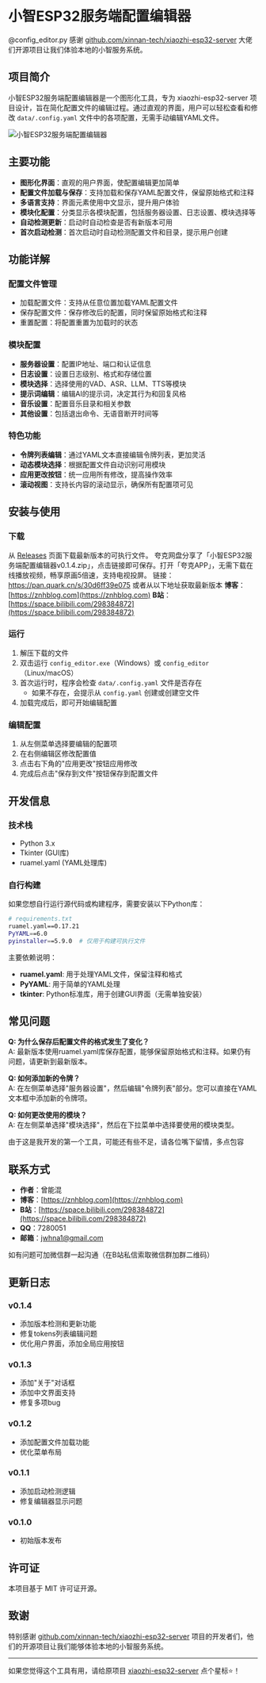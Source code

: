# 小智ESP32服务端配置编辑器

@config_editor.py 感谢 [github.com/xinnan-tech/xiaozhi-esp32-server](https://github.com/xinnan-tech/xiaozhi-esp32-server) 大佬们开源项目让我们体验本地的小智服务系统。

## 项目简介

小智ESP32服务端配置编辑器是一个图形化工具，专为 xiaozhi-esp32-server 项目设计，旨在简化配置文件的编辑过程。通过直观的界面，用户可以轻松查看和修改 `data/.config.yaml` 文件中的各项配置，无需手动编辑YAML文件。

![小智ESP32服务端配置编辑器](https://znhblog.com/static/img/bdfad1d57be1564e618faad4589eb2af.20250313211705.webp)

## 主要功能

- **图形化界面**：直观的用户界面，使配置编辑更加简单
- **配置文件加载与保存**：支持加载和保存YAML配置文件，保留原始格式和注释
- **多语言支持**：界面元素使用中文显示，提升用户体验
- **模块化配置**：分类显示各模块配置，包括服务器设置、日志设置、模块选择等
- **自动检测更新**：启动时自动检查是否有新版本可用
- **首次启动检测**：首次启动时自动检测配置文件和目录，提示用户创建

## 功能详解

### 配置文件管理
- 加载配置文件：支持从任意位置加载YAML配置文件
- 保存配置文件：保存修改后的配置，同时保留原始格式和注释
- 重置配置：将配置重置为加载时的状态

### 模块配置
- **服务器设置**：配置IP地址、端口和认证信息
- **日志设置**：设置日志级别、格式和存储位置
- **模块选择**：选择使用的VAD、ASR、LLM、TTS等模块
- **提示词编辑**：编辑AI的提示词，决定其行为和回复风格
- **音乐设置**：配置音乐目录和相关参数
- **其他设置**：包括退出命令、无语音断开时间等

### 特色功能
- **令牌列表编辑**：通过YAML文本直接编辑令牌列表，更加灵活
- **动态模块选择**：根据配置文件自动识别可用模块
- **应用更改按钮**：统一应用所有修改，提高操作效率
- **滚动视图**：支持长内容的滚动显示，确保所有配置项可见

## 安装与使用

### 下载
从 [Releases](https://github.com/jwhna1/xiaozhi-esp32-config-editor/releases) 页面下载最新版本的可执行文件。
夸克网盘分享了「小智ESP32服务端配置编辑器v0.1.4.zip」，点击链接即可保存。打开「夸克APP」，无需下载在线播放视频，畅享原画5倍速，支持电视投屏。
链接：https://pan.quark.cn/s/30d6ff39e075
或者从以下地址获取最新版本
**博客**：[https://znhblog.com](https://znhblog.com)
**B站**：[https://space.bilibili.com/298384872](https://space.bilibili.com/298384872)

### 运行
1. 解压下载的文件
2. 双击运行 `config_editor.exe`（Windows）或 `config_editor`（Linux/macOS）
3. 首次运行时，程序会检查 `data/.config.yaml` 文件是否存在
   - 如果不存在，会提示从 `config.yaml` 创建或创建空文件
4. 加载完成后，即可开始编辑配置

### 编辑配置
1. 从左侧菜单选择要编辑的配置项
2. 在右侧编辑区修改配置值
3. 点击右下角的"应用更改"按钮应用修改
4. 完成后点击"保存到文件"按钮保存到配置文件

## 开发信息

### 技术栈
- Python 3.x
- Tkinter (GUI库)
- ruamel.yaml (YAML处理库)

### 自行构建
如果您想自行运行源代码或构建程序，需要安装以下Python库：

```bash
# requirements.txt
ruamel.yaml==0.17.21
PyYAML==6.0
pyinstaller==5.9.0  # 仅用于构建可执行文件
```

主要依赖说明：
- **ruamel.yaml**: 用于处理YAML文件，保留注释和格式
- **PyYAML**: 用于简单的YAML处理
- **tkinter**: Python标准库，用于创建GUI界面（无需单独安装）
## 常见问题

**Q: 为什么保存后配置文件的格式发生了变化？**  
A: 最新版本使用ruamel.yaml库保存配置，能够保留原始格式和注释。如果仍有问题，请更新到最新版本。

**Q: 如何添加新的令牌？**  
A: 在左侧菜单选择"服务器设置"，然后编辑"令牌列表"部分。您可以直接在YAML文本框中添加新的令牌项。

**Q: 如何更改使用的模块？**  
A: 在左侧菜单选择"模块选择"，然后在下拉菜单中选择要使用的模块类型。
    
由于这是我开发的第一个工具，可能还有些不足，请各位嘴下留情，多点包容
## 联系方式

- **作者**：曾能混
- **博客**：[https://znhblog.com](https://znhblog.com)
- **B站**：[https://space.bilibili.com/298384872](https://space.bilibili.com/298384872)
- **QQ**：7280051
- **邮箱**：jwhna1@gmail.com

如有问题可加微信群一起沟通（在B站私信索取微信群加群二维码）

## 更新日志

### v0.1.4
- 添加版本检测和更新功能
- 修复tokens列表编辑问题
- 优化用户界面，添加全局应用按钮

### v0.1.3
- 添加"关于"对话框
- 添加中文界面支持
- 修复多项bug

### v0.1.2
- 添加配置文件加载功能
- 优化菜单布局

### v0.1.1
- 添加启动检测逻辑
- 修复编辑器显示问题

### v0.1.0
- 初始版本发布

## 许可证

本项目基于 MIT 许可证开源。

## 致谢

特别感谢 [github.com/xinnan-tech/xiaozhi-esp32-server](https://github.com/xinnan-tech/xiaozhi-esp32-server) 项目的开发者们，他们的开源项目让我们能够体验本地的小智服务系统。

---

如果您觉得这个工具有用，请给原项目 [xiaozhi-esp32-server](https://github.com/xinnan-tech/xiaozhi-esp32-server) 点个星标⭐！
